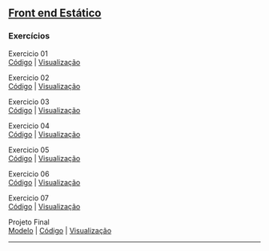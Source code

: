 ## [Front end Estático](Front-Estatico)
### Exercícios

Exercicio 01  
[Código](Front-Estatico/aula%2001/exercicio%2001) | 
[Visualização](https://machadinhacega.github.io/Santander_Coders_2023_Front-End/Front-Estatico/aula%2001/exercicio%2001/)

Exercicio 02  
[Código](Front-Estatico/aula%2002/exercicio%2002) | 
[Visualização](https://machadinhacega.github.io/Santander_Coders_2023_Front-End/Front-Estatico/aula%2002/exercicio%2002/)

Exercicio 03  
[Código](Front-Estatico/aula%2003/exercicio%2003) | 
[Visualização](https://machadinhacega.github.io/Santander_Coders_2023_Front-End/Front-Estatico/aula%2003/exercicio%2003/)

Exercicio 04  
[Código](Front-Estatico/aula%2004/exercicio%2004) | 
[Visualização](https://machadinhacega.github.io/Santander_Coders_2023_Front-End/Front-Estatico/aula%2004/exercicio%2004/)

Exercicio 05  
[Código](Front-Estatico/aula%2005/exercicio%2005) | 
[Visualização](https://machadinhacega.github.io/Santander_Coders_2023_Front-End/Front-Estatico/aula%2005/exercicio%2005/)

Exercicio 06  
[Código](Front-Estatico/aula%2006/exercicio%2006) | 
[Visualização](https://machadinhacega.github.io/Santander_Coders_2023_Front-End/Front-Estatico/aula%2006/exercicio%2006/)

Exercicio 07   
[Código](Front-Estatico/aula%2007/exercicio%2007) | 
[Visualização](https://machadinhacega.github.io/Santander_Coders_2023_Front-End/Front-Estatico/aula%2007/exercicio%2007/)

Projeto Final   
[Modelo](https://html.design/demo/feane/) | 
[Código](Front-Estatico/projeto-final) | 
[Visualização](https://machadinhacega.github.io/Santander_Coders_2023_Front-End/Front-Estatico/projeto-final/)

___

